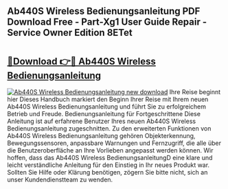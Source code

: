 ## Ab440S Wireless Bedienungsanleitung PDF Download Free - Part-Xg1 User Guide Repair - Service Owner Edition 8ETet

# <h2><a href="http://df0ge7.blite.top/?on=Ab440S+Wireless+Bedienungsanleitung">🔗Download 👉🔴 Ab440S Wireless Bedienungsanleitung</a></h2>

[![Ab440S Wireless Bedienungsanleitung new download](https://i.imgur.com/lujVjoI.png)](http://df0ge7.blite.top/?on=Ab440S+Wireless+Bedienungsanleitung)
Ihre Reise beginnt hier Dieses Handbuch markiert den Beginn Ihrer Reise mit Ihrem neuen Ab440S Wireless Bedienungsanleitung und führt Sie zu erfolgreichem Betrieb und Freude. Bedienungsanleitung für Fortgeschrittene Diese Anleitung ist auf erfahrene Benutzer Ihres neuen Ab440S Wireless Bedienungsanleitung zugeschnitten. Zu den erweiterten Funktionen von Ab440S Wireless Bedienungsanleitung gehören Objekterkennung, Bewegungssensoren, anpassbare Warnungen und Fernzugriff, die alle über die Benutzeroberfläche an Ihre Vorlieben angepasst werden können. Wir hoffen, dass das Ab440S Wireless BedienungsanleitungD eine klare und leicht verständliche Anleitung für den Einstieg in Ihr neues Produkt war. Sollten Sie Hilfe oder Klärung benötigen, zögern Sie bitte nicht, sich an unser Kundendienstteam zu wenden.
